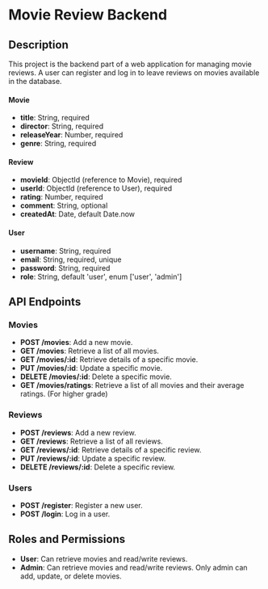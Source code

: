 # Movie Review Backend

## Description

This project is the backend part of a web application for managing movie reviews. A user can register and log in to leave reviews on movies available in the database.

#### Movie

- **title**: String, required
- **director**: String, required
- **releaseYear**: Number, required
- **genre**: String, required

#### Review

- **movieId**: ObjectId (reference to Movie), required
- **userId**: ObjectId (reference to User), required
- **rating**: Number, required
- **comment**: String, optional
- **createdAt**: Date, default Date.now

#### User

- **username**: String, required
- **email**: String, required, unique
- **password**: String, required
- **role**: String, default 'user', enum ['user', 'admin']

## API Endpoints

### Movies

- **POST /movies**: Add a new movie.
- **GET /movies**: Retrieve a list of all movies.
- **GET /movies/:id**: Retrieve details of a specific movie.
- **PUT /movies/:id**: Update a specific movie.
- **DELETE /movies/:id**: Delete a specific movie.
- **GET /movies/ratings**: Retrieve a list of all movies and their average ratings. (For higher grade)

### Reviews

- **POST /reviews**: Add a new review.
- **GET /reviews**: Retrieve a list of all reviews.
- **GET /reviews/:id**: Retrieve details of a specific review.
- **PUT /reviews/:id**: Update a specific review.
- **DELETE /reviews/:id**: Delete a specific review.

### Users

- **POST /register**: Register a new user.
- **POST /login**: Log in a user.

## Roles and Permissions

- **User**: Can retrieve movies and read/write reviews.
- **Admin**: Can retrieve movies and read/write reviews. Only admin can add, update, or delete movies.
